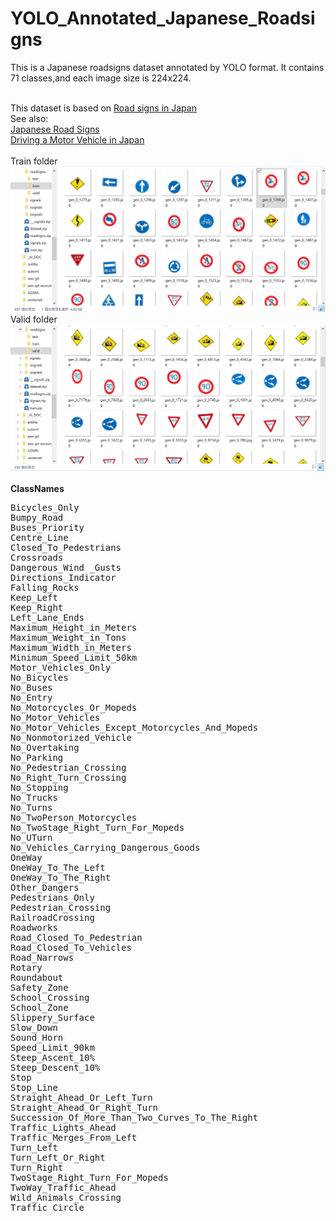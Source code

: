 # YOLO_Annotated_Japanese_Roadsigns


This is a Japanese roadsigns dataset annotated by YOLO format.
It contains 71 classes,and each image size is 224x224.

<br>
This dataset is based on <a href="https://en.wikipedia.org/wiki/Road_signs_in_Japan" >Road signs in Japan</a>
<br>
See also:<br>
<a href="https://japandriverslicense.com/japanese-road-signs/">Japanese Road Signs</a>
<br>
<a href="https://english.jaf.or.jp/safe-driving/traffic-rules-in-japan">Driving a Motor Vehicle in Japan</a>
<br>
<br>
Train folder
<img src ="./train_folder.png">
<br>
Valid folder
<img src ="./valid_folder.png">
<br>


<br>
<b>ClassNames</b>
<pre>
Bicycles_Only
Bumpy_Road
Buses_Priority
Centre_Line
Closed_To_Pedestrians
Crossroads
Dangerous_Wind _Gusts
Directions_Indicator
Falling_Rocks
Keep_Left
Keep_Right
Left_Lane_Ends
Maximum_Height_in_Meters
Maximum_Weight_in_Tons
Maximum_Width_in_Meters
Minimum_Speed_Limit_50km
Motor_Vehicles_Only
No_Bicycles
No_Buses
No_Entry
No_Motorcycles_Or_Mopeds
No_Motor_Vehicles
No_Motor_Vehicles_Except_Motorcycles_And_Mopeds
No_Nonmotorized_Vehicle
No_Overtaking
No_Parking
No_Pedestrian_Crossing
No_Right_Turn_Crossing
No_Stopping
No_Trucks
No_Turns
No_TwoPerson_Motorcycles
No_TwoStage_Right_Turn_For_Mopeds
No_UTurn
No_Vehicles_Carrying_Dangerous_Goods
OneWay
OneWay_To_The_Left
OneWay_To_The_Right
Other_Dangers
Pedestrians_Only
Pedestrian_Crossing
RailroadCrossing
Roadworks
Road_Closed_To_Pedestrian
Road_Closed_To_Vehicles
Road_Narrows
Rotary
Roundabout
Safety_Zone
School_Crossing
School_Zone
Slippery_Surface
Slow_Down
Sound_Horn
Speed_Limit_90km
Steep_Ascent_10%
Steep_Descent_10%
Stop
Stop_Line
Straight_Ahead_Or_Left_Turn
Straight_Ahead_Or_Right_Turn
Succession_Of_More_Than_Two_Curves_To_The_Right
Traffic_Lights_Ahead
Traffic_Merges_From_Left
Turn_Left
Turn_Left_Or_Right
Turn_Right
TwoStage_Right_Turn_For_Mopeds
TwoWay_Traffic_Ahead
Wild_Animals_Crossing
Traffic_Circle
</pre>
